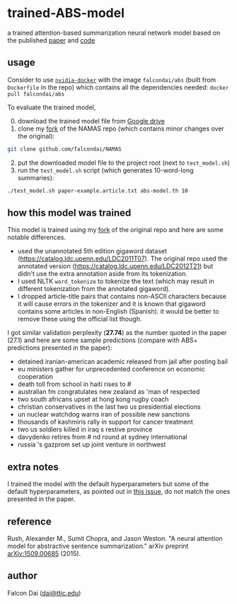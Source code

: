 # trained-ABS-model
a trained attention-based summarization neural network model based on the published
[paper](http://arxiv.org/abs/1509.00685v2)
and [code](https://github.com/facebook/NAMAS)

## usage

Consider to use [`nvidia-docker`](https://github.com/NVIDIA/nvidia-docker) with
the image `falcondai/abs` (built from `Dockerfile` in the repo) which contains all the dependencies needed: `docker pull falcondai/abs`

To evaluate the trained model,

0. download the trained model file from [Google drive](https://drive.google.com/open?id=0Bx73xeahAckPN0gyMXVMRC1aMlU)
1. clone my [fork](https://github.com/falcondai/NAMAS) of the NAMAS repo (which contains minor changes over the original):
```bash
git clone github.com/falcondai/NAMAS
```
2. put the downloaded model file to the project root (next to `test_model.sh`)
3. run the `test_model.sh` script (which generates 10-word-long summaries):
```bash
./test_model.sh paper-example.article.txt abs-model.th 10
```

## how this model was trained

This model is trained using my [fork](https://github.com/falcondai/NAMAS) of
the original repo and here are some notable differences.

- used the unannotated 5th edition gigaword dataset (https://catalog.ldc.upenn.edu/LDC2011T07).
  The original repo used the annotated version (https://catalog.ldc.upenn.edu/LDC2012T21)
  but didn't use the extra annotation aside from its tokenization.
- I used NLTK ``word_tokenize`` to tokenize the text (which may result in
  different tokenization from the annotated gigaword).
- I dropped article-title pairs that contains non-ASCII characters because it
  will cause errors in the tokenizer and it is known that gigaword contains
  some articles in non-English (Spanish). it would be better to remove these
  using the official list though.

I got similar validation perplexity (**27.74**) as the number quoted in the
paper (27.1) and here are some sample predictions (compare with ABS+ predictions
presented in the paper):

- detained iranian-american academic released from jail after posting bail 	
- eu ministers gather for unprecedented conference on economic cooperation
- death toll from school in haiti rises to #
- australian fm congratulates new zealand as 'man of respected
- two south africans upset at hong kong rugby coach
- christian conservatives in the last two us presidential elections
- un nuclear watchdog warns iran of possible new sanctions
- thousands of kashmiris rally in support for cancer treatment
- two us soldiers killed in iraq s restive province
- davydenko retires from # nd round at sydney international
- russia 's gazprom set up joint venture in northwest

## extra notes

I trained the model with the default hyperparameters but some of the
default hyperparameters, as pointed out in [this issue](https://github.com/facebook/NAMAS/issues/8), do not match the ones
presented in the paper.

## reference

Rush, Alexander M., Sumit Chopra, and Jason Weston. "A neural attention model for abstractive sentence summarization." arXiv preprint [arXiv:1509.00685](http://arxiv.org/abs/1509.00685v2) (2015).

## author

Falcon Dai (dai@ttic.edu)
